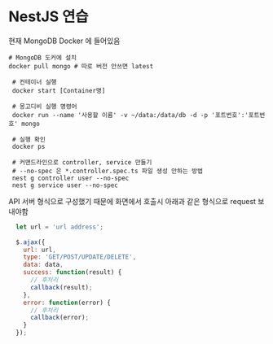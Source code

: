 # NestJS 연습

현재 MongoDB Docker 에 들어있음
```shell
# MongoDB 도커에 설치
docker pull mongo # 따로 버전 안쓰면 latest

 # 컨테이너 실행
 docker start [Container명]
 
 # 몽고디비 실행 명령어
 docker run --name '사용할 이름' -v ~/data:/data/db -d -p '포트번호':'포트번호' mongo
 
 # 실행 확인
 docker ps
 
 # 커맨드라인으로 controller, service 만들기
 # --no-spec 은 *.controller.spec.ts 파일 생성 안하는 방법
 nest g controller user --no-spec
 nest g service user --no-spec 
```

API 서버 형식으로 구성했기 때문에 화면에서 호출시 아래과 같은 형식으로 request 보내야함
```js
  let url = 'url address';
  
  $.ajax({
    url: url,
    type: 'GET/POST/UPDATE/DELETE',
    data: data,
    success: function(result) {
      // 후처리
      callback(result);
    },
    error: function(error) {
      // 후처리
      callback(error);
    }
  });
  
```

